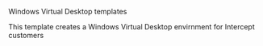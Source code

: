 Windows Virtual Desktop templates

This template creates a Windows Virtual Desktop envirnment for Intercept customers
